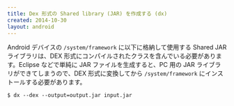 ```yaml
---
title: Dex 形式の Shared library (JAR) を作成する (dx)
created: 2014-10-30
layout: android
---
```


Android デバイスの `/system/framework` に以下に格納して使用する Shared JAR ライブラリは、DEX 形式にコンパイルされたクラスを含んでいる必要があります。Eclipse などで単純に JAR ファイルを生成すると、PC 用の JAR ライブラリができてしまうので、DEX 形式に変換してから `/system/framework` にインストールする必要があります。

```
$ dx --dex --output=output.jar input.jar
```

